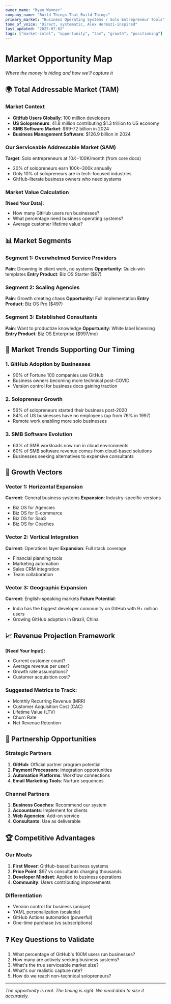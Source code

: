 ```yaml
---
owner_name: "Ryan Wanner"
company_name: "Build Things That Build Things"
primary_market: "Business Operating Systems / Solo Entrepreneur Tools"
tone_of_voice: "Direct, systematic, Alex Hormozi-inspired"
last_updated: "2025-07-02"
tags: ["market-intel", "opportunity", "tam", "growth", "positioning"]
---
```


# Market Opportunity Map

*Where the money is hiding and how we'll capture it*

## 🌍 Total Addressable Market (TAM)

### Market Context
- **GitHub Users Globally**: 100 million developers
- **US Solopreneurs**: 41.8 million contributing $1.3 trillion to US economy
- **SMB Software Market**: $69-72 billion in 2024
- **Business Management Software**: $126.9 billion in 2024

### Our Serviceable Addressable Market (SAM)
**Target**: Solo entrepreneurs at $10K-$100K/month (from core docs)
- 20% of solopreneurs earn $100k-$300k annually
- Only 10% of solopreneurs are in tech-focused industries
- GitHub-literate business owners who need systems

### Market Value Calculation
**[Need Your Data]:**
- How many GitHub users run businesses?
- What percentage need business operating systems?
- Average customer lifetime value?

## 📊 Market Segments

### Segment 1: Overwhelmed Service Providers
**Pain**: Drowning in client work, no systems
**Opportunity**: Quick-win templates
**Entry Product**: Biz OS Starter ($97)

### Segment 2: Scaling Agencies
**Pain**: Growth creating chaos
**Opportunity**: Full implementation
**Entry Product**: Biz OS Pro ($497)

### Segment 3: Established Consultants
**Pain**: Want to productize knowledge
**Opportunity**: White label licensing
**Entry Product**: Biz OS Enterprise ($997/mo)

## 🎯 Market Trends Supporting Our Timing

### 1. GitHub Adoption by Businesses
- 90% of Fortune 100 companies use GitHub
- Business owners becoming more technical post-COVID
- Version control for business docs gaining traction

### 2. Solopreneur Growth
- 56% of solopreneurs started their business post-2020
- 84% of US businesses have no employees (up from 76% in 1997)
- Remote work enabling more solo businesses

### 3. SMB Software Evolution
- 63% of SMB workloads now run in cloud environments
- 60% of SMB software revenue comes from cloud-based solutions
- Businesses seeking alternatives to expensive consultants

## 🚀 Growth Vectors

### Vector 1: Horizontal Expansion
**Current**: General business systems
**Expansion**: Industry-specific versions
- Biz OS for Agencies
- Biz OS for E-commerce
- Biz OS for SaaS
- Biz OS for Coaches

### Vector 2: Vertical Integration
**Current**: Operations layer
**Expansion**: Full stack coverage
- Financial planning tools
- Marketing automation
- Sales CRM integration
- Team collaboration

### Vector 3: Geographic Expansion
**Current**: English-speaking markets
**Future Potential**: 
- India has the biggest developer community on GitHub with 9+ million users
- Growing GitHub adoption in Brazil, China

## 📈 Revenue Projection Framework

**[Need Your Input]:**
- Current customer count?
- Average revenue per user?
- Growth rate assumptions?
- Customer acquisition cost?

### Suggested Metrics to Track:
- Monthly Recurring Revenue (MRR)
- Customer Acquisition Cost (CAC)
- Lifetime Value (LTV)
- Churn Rate
- Net Revenue Retention

## 🎪 Partnership Opportunities

### Strategic Partners
1. **GitHub**: Official partner program potential
2. **Payment Processors**: Integration opportunities
3. **Automation Platforms**: Workflow connections
4. **Email Marketing Tools**: Nurture sequences

### Channel Partners
1. **Business Coaches**: Recommend our system
2. **Accountants**: Implement for clients
3. **Web Agencies**: Add-on service
4. **Consultants**: Use as deliverable

## 🏆 Competitive Advantages

### Our Moats
1. **First Mover**: GitHub-based business systems
2. **Price Point**: $97 vs consultants charging thousands
3. **Developer Mindset**: Applied to business operations
4. **Community**: Users contributing improvements

### Differentiation
- Version control for business (unique)
- YAML personalization (scalable)
- GitHub Actions automation (powerful)
- One-time purchase (vs subscriptions)

## ❓ Key Questions to Validate

1. What percentage of GitHub's 100M users run businesses?
2. How many are actively seeking business systems?
3. What's the true serviceable market size?
4. What's our realistic capture rate?
5. How do we reach non-technical solopreneurs?

---

*The opportunity is real. The timing is right. We need data to size it accurately.*